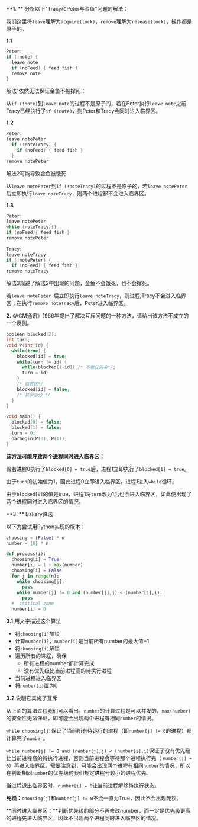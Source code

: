 **1. ** 分析以下"Tracy和Peter与金鱼"问题的解法：

我们这里将`leave`理解为`acquire(lock)`，`remove`理解为`release(lock)`，操作都是原子的。

**1.1**

```c
Peter: 
if (!note) {
  leave note
  if (noFeed) { feed fish }
  remove note
}
```

解法1依然无法保证金鱼不被撑死：

从`if (!note)`到`leave note`的过程不是原子的，若在Peter执行`leave note`之前Tracy已经执行了`if (!note)`，则Peter和Tracy会同时进入临界区。


**1.2**

```c
Peter: 
leave notePeter 
  if (!noteTracy) {
    if (noFeed) { feed fish }
  }
remove notePeter
```

解法2可能导致金鱼被饿死：

从`leave notePeter`到`if (!noteTracy)`的过程不是原子的，若`leave notePeter `后立即执行`leave noteTracy`，则两个进程都不会进入临界区。

**1.3**

```c
Peter:
leave notePeter
while (noteTracy){}
if (noFeed){ feed fish }
remove notePeter
  
Tracy:
leave noteTracy
if (!notePeter) { 
  if (noFeed) { feed fish }
remove noteTracy
```

解法3规避了解法2中出现的问题，金鱼不会饿死，也不会撑死。

若`leave notePeter `后立即执行`leave noteTracy`，则进程,Tracy不会进入临界区；在执行`remove noteTracy`后，Peter进入临界区。

**2.** 《ACM通讯》1966年提出了解决互斥问题的一种方法，请给出该方法不成立的一个反例。

```cpp
boolean blocked[2]; 
int turn; 
void P(int id) { 
  while(true) { 
    blocked[id] = true; 
    while(turn != id) { 
      while(blocked[1-id]) /* 不做任何事*/; 
      turn = id; 
    } 
    /* 临界区*/ 
    blocked[id] = false; 
    /* 其余部分 */ 
  } 
}
```

```cpp
void main() { 
  blocked[0] = false; 
  blocked[1] = false; 
  turn = 0; 
  parbegin(P(0), P(1)); 
}
```

**该方法可能导致两个进程同时进入临界区：**

假若进程0执行了`blocked[0] = true`后，进程1立即执行了`blocked[1] = true`。

由于`turn`的初始值为1，因此进程0立即进入临界区，进程1进入`while`循环。

由于`blocked[0]`的值是true，进程1将`turn`改为1后也会进入临界区，如此便出现了两个进程同时进入临界区的情况。

**3. ** Bakery算法

以下为尝试用Python实现的版本：

```python
choosing = [False] * n
number = [0] * n

def process(i):
  choosing[i] = True
  number[i] = 1 + max(number)
  choosing[i] = False
  for j in range(n):
    while choosing[j]:
      pass
    while number[j] != 0 and (number[j],j) < (number[i],i):
      pass
  #  critical zone
  number[i] = 0
```

**3.1** 用文字描述这个算法

- 将`choosing[i]`加锁
- 计算`number[i]`，`number[i]`是当前所有number的最大值+1
- 将`choosing[i]`解锁
- 遍历所有的进程，确保
  - 所有进程的number都计算完成
  - 没有优先级比当前进程高的待执行进程
- 当前进程进入临界区
- 将`number[i]`置为0

**3.2** 说明它实施了互斥

从上面的算法过程我们可以看出，`number`的计算过程是可以并发的，`max(number)`的安全性无法保证，即可能会出现两个进程有相同`number`的情况。

`while choosing[j]`保证了当前所有待运行的进程（即`number[j] != 0`的进程）都计算完了`number`。

`while number[j] != 0 and (number[j],j) < (number[i],i)`保证了没有优先级比当前进程高的待执行进程，否则当前进程会等待那个进程执行完（ `number[j] = 0`）再进入临界区。需要注意到，可能会出现两个进程有相同`number`的情况，所以在判断相同`number`的优先级时我们规定进程号较小的进程优先。

当进程退出临界区时，`number[i] = 0`让当前进程解除待执行状态。

**死锁：**`choosing[j]`和`number[j] != 0`不会一直为True，因此不会出现死锁。

**同时进入临界区：**判断优先级的部分不再修改number，而一定是优先级更高的进程先进入临界区，因此不出现两个进程同时进入临界区的情况。